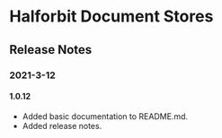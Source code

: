 # Halforbit Document Stores

## Release Notes

### 2021-3-12

#### 1.0.12

- Added basic documentation to README.md.
- Added release notes.
